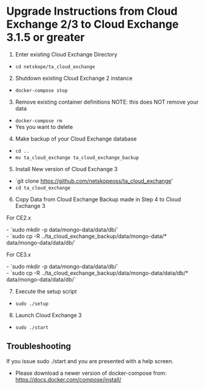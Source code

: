 # Upgrade Instructions from Cloud Exchange 2/3 to Cloud Exchange 3.1.5 or greater

1. Enter existing Cloud Exchange Directory
  - `cd netskope/ta_cloud_exchange`

2. Shutdown existing Cloud Exchange 2 instance
  - `docker-compose stop`

3. Remove existing container definitions NOTE: this does NOT remove your data
  - `docker-compose rm`
  - Yes you want to delete

4. Make backup of your Cloud Exchange database
  - `cd ..`
  - `mv ta_cloud_exchange ta_cloud_exchange_backup`

5. Install New version of Cloud Exchange 3
  - `git clone https://github.com/netskopeoss/ta_cloud_exchange'
  - `cd ta_cloud_exchange`

6. Copy Data from Cloud Exchange Backup made in Step 4 to Cloud Exchange 3

  <p>For CE2.x</p>
  - `sudo mkdir -p data/mongo-data/data/db/` <br /> 
  - `sudo cp -R ../ta_cloud_exchange_backup/data/mongo-data/* data/mongo-data/data/db/`<br /> 
 
  <p>For CE3.x</p>
  - `sudo mkdir -p data/mongo-data/data/db/` <br /> 
  - `sudo cp -R ../ta_cloud_exchange_backup/data/mongo-data/data/db/* data/mongo-data/data/db/`<br /> 

7. Execute the setup script
  - `sudo ./setup`

8. Launch Cloud Exchange 3
  - `sudo ./start`


 ## Troubleshooting
 If you issue sudo ./start and you are presented with a help screen.
 
 - Please download a newer version of docker-compose from:
 https://docs.docker.com/compose/install/
 
